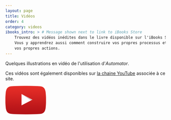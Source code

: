 ```yaml
---
layout: page
title: Vidéos
order: 4
category: videos
ibooks_intro: > # Message shown next to link to iBooks Store
    Trouvez des vidéos inédites dans le livre disponible sur l'iBooks Store. 
    Vous y apprendrez aussi comment construire vos propres processus et développer 
    vos propres actions.
---
```


Quelques illustrations en vidéo de l'utilisation d'*Automator*.

Ces vidéos sont également disponibles sur [la chaine YouTube][YouTube] 
associée à ce site.

[![Automatisez.net sur YouTube](/img/logos/YouTube-social-icon_red_128px.png)][YouTube]

[YouTube]: https://www.youtube.com/user/sgamel/featured

